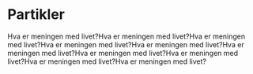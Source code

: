 # Partikler
Hva er meningen med livet?Hva er meningen med livet?Hva er meningen med livet?Hva er meningen med livet?Hva er meningen med livet?Hva er meningen med livet?Hva er meningen med livet?Hva er meningen med livet?Hva er meningen med livet?Hva er meningen med livet?